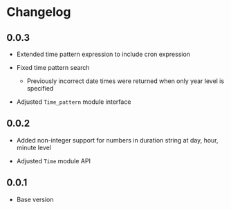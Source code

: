 # Changelog

## 0.0.3

- Extended time pattern expression to include cron expression

- Fixed time pattern search

  - Previously incorrect date times were returned when only year level is specified

- Adjusted `Time_pattern` module interface

## 0.0.2

- Added non-integer support for numbers in duration string at day, hour, minute level

- Adjusted `Time` module API

## 0.0.1

- Base version
